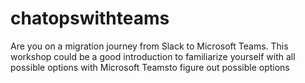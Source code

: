 # chatopswithteams

Are you on a migration journey from Slack to Microsoft Teams. This workshop could be a good introduction to familiarize yourself with all possible options with Microsoft Teamsto figure out possible options
